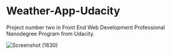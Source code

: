 # Weather-App-Udacity

Project number two in Front End Web Development Professional Nanodegree Program from Udacity.

![Screenshot (1630)](https://user-images.githubusercontent.com/62913154/126881397-dd9c0f52-5710-45fb-93ca-7447d29dc643.png)
